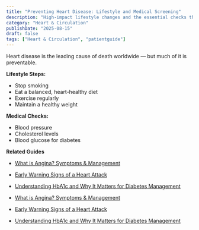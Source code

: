 ```yaml
---
title: "Preventing Heart Disease: Lifestyle and Medical Screening"
description: "High‑impact lifestyle changes and the essential checks that cut your long‑term risk."
category: "Heart & Circulation"
publishDate: "2025-08-15"
draft: false
tags: ["Heart & Circulation", "patientguide"]
---
```


Heart disease is the leading cause of death worldwide — but much of it is preventable.

**Lifestyle Steps:**
- Stop smoking
- Eat a balanced, heart-healthy diet
- Exercise regularly
- Maintain a healthy weight

**Medical Checks:**
- Blood pressure
- Cholesterol levels
- Blood glucose for diabetes

**Related Guides**
- [What is Angina? Symptoms & Management](/guides/what-is-angina-symptoms-and-management/)
- [Early Warning Signs of a Heart Attack](/guides/early-warning-signs-of-a-heart-attack/)
- [Understanding HbA1c and Why It Matters for Diabetes Management](/guides/understanding-hba1c-and-why-it-matters-for-diabetes-management/)

- [What is Angina? Symptoms & Management](#)
- [Early Warning Signs of a Heart Attack](#)
- [Understanding HbA1c and Why It Matters for Diabetes Management](#)
